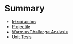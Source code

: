# Summary

* [Introduction](README.md)
* [Projectile](projectile.md)
* [Warmup Challenge Analysis](warmup_challenge_analysis.md)
* [Unit Tests](unit_tests.md)

